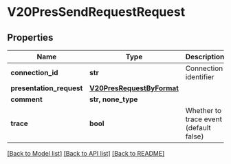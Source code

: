 # V20PresSendRequestRequest


## Properties
Name | Type | Description | Notes
------------ | ------------- | ------------- | -------------
**connection_id** | **str** | Connection identifier | 
**presentation_request** | [**V20PresRequestByFormat**](V20PresRequestByFormat.md) |  | 
**comment** | **str, none_type** |  | [optional] 
**trace** | **bool** | Whether to trace event (default false) | [optional] 

[[Back to Model list]](../README.md#documentation-for-models) [[Back to API list]](../README.md#documentation-for-api-endpoints) [[Back to README]](../README.md)


